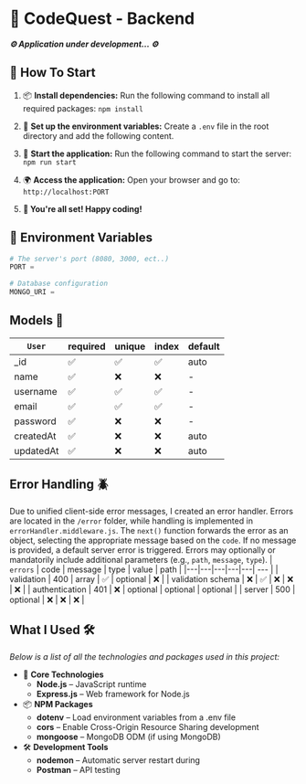 # 🧩 CodeQuest - Backend 

***⚙️ Application under development... ⚙️***

## 🚀 How To Start 
1. 📦 **Install dependencies:** Run the following command to install all required packages: `npm install`

2. 📂 **Set up the environment variables:** Create a `.env` file in the root directory and add the following content.

3. 🏃 **Start the application:** Run the following command to start the server: `npm run start`

4. 🌍 **Access the application:** Open your browser and go to: `http://localhost:PORT`

5. **🎉 You're all set! Happy coding!**

## 🌱 Environment Variables 
```python
# The server's port (8080, 3000, ect..)
PORT = 

# Database configuration
MONGO_URI = 
```

## Models 🧩
| `User`  | required  | unique  | index  | default  |
|---|---|---|---|---|
| _id  | ✅  | ✅  | ✅  | auto  |
| name  | ✅  | ❌  | ❌  | -  |
| username  | ✅  | ✅  | ✅  | -  |
| email  | ✅  | ✅  | ✅  | -  |
| password  | ✅  | ❌  | ❌  | -  |
| createdAt  | ✅  | ❌  | ❌  | auto  |
| updatedAt  | ✅  | ❌  | ❌  | auto  |

## Error Handling 🪲
Due to unified client-side error messages, I created an error handler. Errors are located in the `/error` folder, while handling is implemented in `errorHandler.middleware.js`. The `next()` function forwards the error as an object, selecting the appropriate message based on the `code`. If no message is provided, a default server error is triggered. Errors may optionally or mandatorily include additional parameters (e.g., `path`, `message`, `type`).
| `errors` | code  | message  | type  | value  | path  |
|---|---|---|---|---| --- |
| validation  | 400  | array  | ✅  | optional  | ❌  |
| validation schema  | ❌  | ✅  | ❌  | ❌  | ❌  |
| authentication  | 401  | ❌  | optional  | optional  | optional  |
| server  | 500  | optional  | ❌  | ❌  | ❌  |

## What I Used 🛠️
*Below is a list of all the technologies and packages used in this project:*

- 📌 **Core Technologies**
    - **Node.js** – JavaScript runtime
    - **Express.js** – Web framework for Node.js
- 📦 **NPM Packages**
    - **dotenv** – Load environment variables from a .env file
    - **cors** – Enable Cross-Origin Resource Sharing
    development
    - **mongoose** – MongoDB ODM (if using MongoDB)
- 🛠️ **Development Tools**
    - **nodemon** – Automatic server restart during 
    - **Postman** – API testing